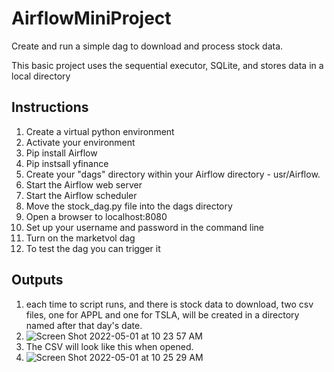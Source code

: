 # AirflowMiniProject
Create and run a simple dag to download and process stock data.

This basic project uses the sequential executor, SQLite, and stores data in a local directory


## Instructions

1. Create a virtual python environment
2. Activate your environment
3. Pip install Airflow
4. Pip instsall yfinance
5. Create your "dags" directory within your Airflow directory - usr/Airflow.
6. Start the Airflow web server
7. Start the Airflow scheduler
8. Move the stock_dag.py file into the dags directory
9. Open a browser to localhost:8080
10. Set up your username and password in the command line
11. Turn on the marketvol dag
12. To test the dag you can trigger it


## Outputs

1. each time to script runs, and there is stock data to download, two csv files, one for APPL and one for TSLA, will be created in a directory named after that day's date.
2. ![Screen Shot 2022-05-01 at 10 23 57 AM](https://user-images.githubusercontent.com/20688436/166157087-36f3a51d-a736-4840-af81-02bb856c5379.png)
3. The CSV will look like this when opened.
4. ![Screen Shot 2022-05-01 at 10 25 29 AM](https://user-images.githubusercontent.com/20688436/166157130-daf2f022-548c-448e-9634-cab1d1bdfca8.png)

